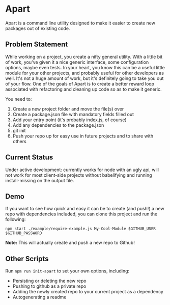 # Apart

Apart is a command line utility designed to make it easier to create new packages out of existing code.

## Problem Statement

While working on a project, you create a nifty general utility. With a little bit of work, you've given it
a nice generic interface, some configuration options, maybe even tests. In your heart, you know this can
be a useful little module for your other projects, and probably useful for other developers as well.
It's not a huge amount of work, but it's definitely going to take you out of your flow. One of the goals of
Apart is to create a better reward loop associated with refactoring and cleaning up code so as to make it generic.

You need to:
1) Create a new project folder and move the file(s) over
2) Create a package.json file with mandatory fields filled out
3) Add your entry point (it's probably index.js, of course)
4) Add any dependencies to the package.json
5) git init
6) Push your repo up for easy use in future projects and to share with others

## Current Status
Under active development: currently works for node with an ugly api, will not work for most
 client-side projects without babelifying and running install-missing on the output file.

## Demo
If you want to see how quick and easy it can be to create (and push!) a new repo with dependencies
included, you can clone this project and run the following:

``npm start ./example/require-example.js My-Cool-Module $GITHUB_USER $GITHUB_PASSWORD``

__Note:__ This will actually create and push a new repo to Github!

## Other Scripts
Run ``npm run init-apart`` to set your own options, including:
* Persisting or deleting the new repo
* Pushing to github as a private repo
* Adding the newly created repo to your current project as a dependency
* Autogenerating a readme
